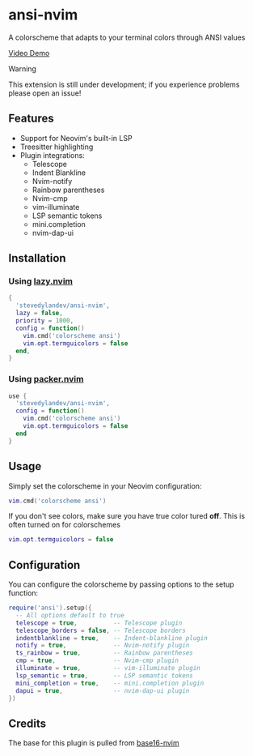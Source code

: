 # ansi-nvim

A colorscheme that adapts to your terminal colors through ANSI values

[Video Demo](https://files.stevedylan.dev/ansi-nvim.mp4)


> [!WARNING]
> This extension is still under development; if you experience problems please open an issue!

## Features

- Support for Neovim's built-in LSP
- Treesitter highlighting
- Plugin integrations:
  - Telescope
  - Indent Blankline
  - Nvim-notify
  - Rainbow parentheses
  - Nvim-cmp
  - vim-illuminate
  - LSP semantic tokens
  - mini.completion
  - nvim-dap-ui

## Installation

### Using [lazy.nvim](https://github.com/folke/lazy.nvim)

```lua
{
  'stevedylandev/ansi-nvim',
  lazy = false,
  priority = 1000,
  config = function()
    vim.cmd('colorscheme ansi')
    vim.opt.termguicolors = false
  end,
}
```

### Using [packer.nvim](https://github.com/wbthomason/packer.nvim)

```lua
use {
  'stevedylandev/ansi-nvim',
  config = function()
    vim.cmd('colorscheme ansi')
    vim.opt.termguicolors = false
  end
}
```

## Usage

Simply set the colorscheme in your Neovim configuration:

```lua
vim.cmd('colorscheme ansi')
```

If you don't see colors, make sure you have true color tured **off**. This is often turned on for colorschemes

```lua
vim.opt.termguicolors = false
```

## Configuration

You can configure the colorscheme by passing options to the setup function:

```lua
require('ansi').setup({
  -- All options default to true
  telescope = true,          -- Telescope plugin
  telescope_borders = false, -- Telescope borders
  indentblankline = true,    -- Indent-blankline plugin
  notify = true,             -- Nvim-notify plugin
  ts_rainbow = true,         -- Rainbow parentheses
  cmp = true,                -- Nvim-cmp plugin
  illuminate = true,         -- vim-illuminate plugin
  lsp_semantic = true,       -- LSP semantic tokens
  mini_completion = true,    -- mini.completion plugin
  dapui = true,              -- nvim-dap-ui plugin
})
```

## Credits

The base for this plugin is pulled from [base16-nvim](https://github.com/RRethy/base16-nvim)
